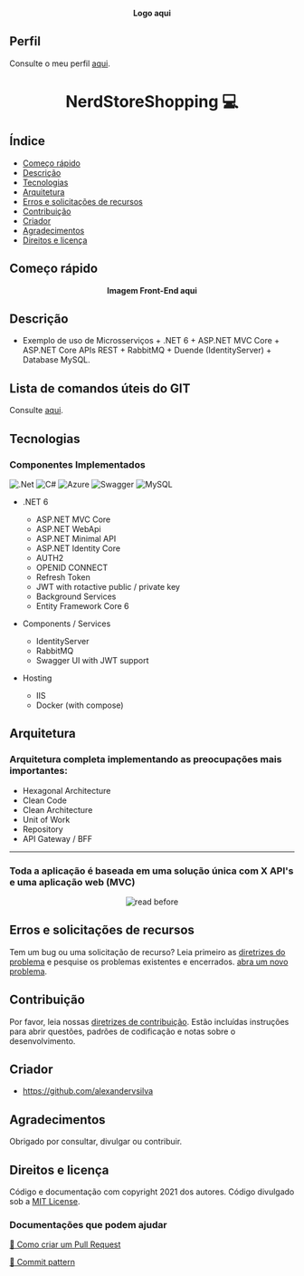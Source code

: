 <p align="center" style="font-weight: bold;">
    <!--<img alt="logo" src="https://user-images.githubusercontent.com/5068797/161198565-ac18c5ac-c0d9-4669-9568-b2009e944d77.png#gh-light-mode-only" />
    <img alt="logo" src="https://user-images.githubusercontent.com/5068797/161364257-0c1d81f6-62ac-4192-93f8-836b4ce0fd06.png#gh-dark-mode-only" />-->
    Logo aqui
</p>

## Perfil

Consulte o meu perfil <a href="https://github.com/alexandervieira/alexandervieira/blob/master/README.md">aqui</a>.

<h1 align="center" style="font-weight: bold;">NerdStoreShopping 💻</h1>

## Índice

- [Começo rápido](#começo-rápido)
- [Descrição](#descrição)
- [Tecnologias](#tecnologias)
- [Arquitetura](#arquitetura)
- [Erros e solicitações de recursos](#erros-e-solicitações-de-recursos)
- [Contribuição](#contribuição)
- [Criador](#criador)
- [Agradecimentos](#agradecimentos)
- [Direitos e licença](#direitos-e-licença)

## Começo rápido

<p align="center" style="font-weight: bold;">
    <!--<img alt="FrontEnd" src="https://user-images.githubusercontent.com/5068797/164293734-a72fbeeb-0965-4413-a624-29e1c56c25df.png" />-->
    Imagem Front-End aqui
</p>

## Descrição

- Exemplo de uso de Microsserviços + .NET 6 + ASP.NET MVC Core + ASP.NET Core APIs REST + RabbitMQ + Duende (IdentityServer) + Database MySQL.

## Lista de comandos úteis do GIT

Consulte <a href="https://github.com/alexandervieira/repositorio-base/blob/master/git.md">aqui</a>.

## Tecnologias

### Componentes Implementados

[JAVASCRIPT__BADGE]: https://img.shields.io/badge/Javascript-000?style=for-the-badge&logo=javascript
[TYPESCRIPT__BADGE]: https://img.shields.io/badge/typescript-D4FAFF?style=for-the-badge&logo=typescript
[EXPRESS__BADGE]: https://img.shields.io/badge/express-005CFE?style=for-the-badge&logo=express
[VUE__BADGE]: https://img.shields.io/badge/VueJS-fff?style=for-the-badge&logo=vue
[NEST__BADGE]: https://img.shields.io/badge/nest-7026b9?style=for-the-badge&logo=nest
[GRAPHQL__BADGE]: https://img.shields.io/badge/GraphQL-e10098?style=for-the-badge&logo=graphql
[JAVA_BADGE]:https://img.shields.io/badge/java-%23ED8B00.svg?style=for-the-badge&logo=openjdk&logoColor=white
[SPRING_BADGE]: https://img.shields.io/badge/spring-%236DB33F.svg?style=for-the-badge&logo=spring&logoColor=white
[MONGO_BADGE]:https://img.shields.io/badge/MongoDB-%234ea94b.svg?style=for-the-badge&logo=mongodb&logoColor=white
[AWS_BADGE]:https://img.shields.io/badge/AWS-%23FF9900.svg?style=for-the-badge&logo=amazon-aws&logoColor=white
[DOTNET_BADGE]:https://img.shields.io/badge/.NET-5C2D91?style=for-the-badge&logo=.net&logoColor=white
[AZURE_BADGE]:https://img.shields.io/badge/azure-%230072C6.svg?style=for-the-badge&logo=microsoftazure&logoColor=white
[CSHARP_BADGE]:https://img.shields.io/badge/c%23-%23239120.svg?style=for-the-badge&logo=csharp&logoColor=white
[SWAGGER_BADGE]:https://img.shields.io/badge/-Swagger-%23Clojure?style=for-the-badge&logo=swagger&logoColor=white
[SQLSERVER_BADGE]:https://img.shields.io/badge/Microsoft%20SQL%20Server-CC2927?style=for-the-badge&logo=microsoft%20sql%20server&logoColor=white
[MySQL_BADGE]:https://img.shields.io/badge/mysql-4479A1.svg?style=for-the-badge&logo=mysql&logoColor=white

![.Net][DOTNET_BADGE]
![C#][CSHARP_BADGE]
![Azure][AZURE_BADGE]
![Swagger][SWAGGER_BADGE]
![MySQL][MySQL_BADGE]
<!--![MicrosoftSQLServer][SQLSERVER_BADGE]-->

- .NET 6
    - ASP.NET MVC Core
    - ASP.NET WebApi
    - ASP.NET Minimal API
    - ASP.NET Identity Core
    - AUTH2
    - OPENID CONNECT
    - Refresh Token
    - JWT with rotactive public / private key    
    - Background Services
    - Entity Framework Core 6

- Components / Services
    - IdentityServer
    - RabbitMQ    
    - Swagger UI with JWT support
    
- Hosting
    - IIS    
    - Docker (with compose)

## Arquitetura

### Arquitetura completa implementando as preocupações mais importantes:

- Hexagonal Architecture
- Clean Code
- Clean Architecture
- Unit of Work
- Repository
- API Gateway / BFF

---

### Toda a aplicação é baseada em uma solução única com X API's e uma aplicação web (MVC)

<p align="center">
    <img alt="read before" src="https://user-images.githubusercontent.com/5068797/161202409-edcf2f38-0714-4de5-927d-1a02be4501ec.png" />
</p>

## Erros e solicitações de recursos
Tem um bug ou uma solicitação de recurso? Leia primeiro as [diretrizes do problema](https://reponame/blob/master/CONTRIBUTING.md)  e pesquise os problemas existentes e encerrados. [abra um novo problema](https://github.com/alexandervieira/repositorio-base/issues).

## Contribuição

Por favor, leia nossas [diretrizes de contribuição](https://reponame/blob/master/CONTRIBUTING.md). Estão incluídas instruções para abrir questões, padrões de codificação e notas sobre o desenvolvimento.

## Criador

- <https://github.com/alexandervsilva>

## Agradecimentos

Obrigado por consultar, divulgar ou contribuir.

## Direitos e licença

Código e documentação com copyright 2021 dos autores. Código divulgado sob a [MIT License](https://github.com/alexandervieira/repositorio-base/blob/master/LICENSE).

<h3>Documentações que podem ajudar</h3>

[📝 Como criar um Pull Request](https://www.atlassian.com/br/git/tutorials/making-a-pull-request)

[💾 Commit pattern](https://gist.github.com/joshbuchea/6f47e86d2510bce28f8e7f42ae84c716)
